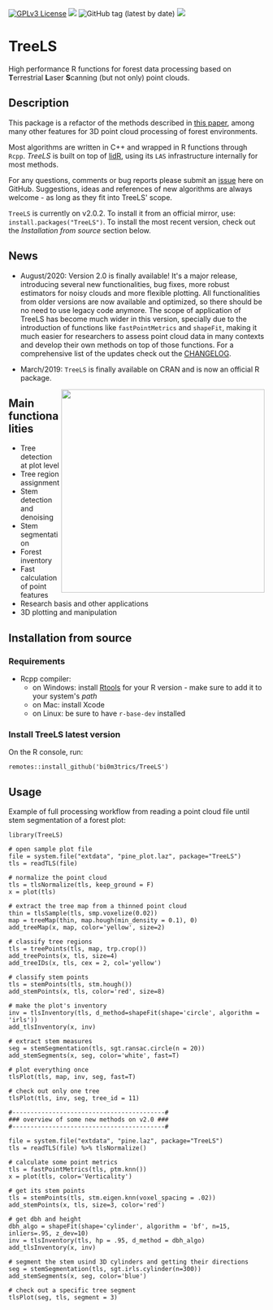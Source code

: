 [![GPLv3 License](https://img.shields.io/badge/License-GPL%20v3-yellow.svg)](https://opensource.org/licenses/)
[![](https://www.r-pkg.org/badges/version/TreeLS)](https://cran.r-project.org/package=TreeLS)
![GitHub tag (latest by date)](https://img.shields.io/github/v/tag/tiagodc/TreeLS)
![](https://cranlogs.r-pkg.org/badges/grand-total/TreeLS)

# TreeLS

High performance R functions for forest data processing based on **T**errestrial **L**aser **S**canning (but not only) point clouds.

## Description

This package is a refactor of the methods described in [this paper](https://doi.org/10.1016/j.compag.2017.10.019), among many other features for 3D point cloud processing of forest environments.

Most algorithms are written in C++ and wrapped in R functions through `Rcpp`. *TreeLS* is built on top of [lidR](https://github.com/Jean-Romain/lidR/), using its `LAS` infrastructure internally for most methods.

For any questions, comments or bug reports please submit an [issue](https://github.com/tiagodc/TreeLS/issues) here on GitHub. Suggestions, ideas and references of new algorithms are always welcome - as long as they fit into TreeLS' scope.

`TreeLS` is currently on v2.0.2. To install it from an official mirror, use: `install.packages("TreeLS")`. To install the most recent version, check out the *Installation from source* section below.

## News

- August/2020: Version 2.0 is finally available! It's a major release, introducing several new functionalities, bug fixes, more robust estimators for noisy clouds and more flexible plotting. All functionalities from older versions are now available and optimized, so there should be no need to use legacy code anymore. The scope of application of TreeLS has become much wider in this version, specially due to the introduction of functions like `fastPointMetrics` and `shapeFit`, making it much easier for researchers to assess point cloud data in many contexts and develop their own methods on top of those functions. For a comprehensive list of the updates check out the [CHANGELOG](https://github.com/tiagodc/TreeLS/blob/master/CHANGELOG.md).

- March/2019: `TreeLS` is finally available on CRAN and is now an official R package.

<img align="right" height="400" src="https://raw.githubusercontent.com/tiagodc/Scripts/master/animations/treedt.gif">

## Main functionalities

- Tree detection at plot level
- Tree region assignment
- Stem detection and denoising
- Stem segmentation
- Forest inventory
- Fast calculation of point features
- Research basis and other applications
- 3D plotting and manipulation

## Installation from source

### Requirements
- Rcpp compiler:
    - on Windows: install [Rtools](https://cran.r-project.org/bin/windows/Rtools/) for your R version - make sure to add it to your system's *path*
    - on Mac: install Xcode
    - on Linux: be sure to have `r-base-dev` installed

### Install TreeLS latest version

On the R console, run:
```
remotes::install_github('bi0m3trics/TreeLS')
```

## Usage

Example of full processing workflow from reading a point cloud file until stem segmentation of a forest plot:
```
library(TreeLS)

# open sample plot file
file = system.file("extdata", "pine_plot.laz", package="TreeLS")
tls = readTLS(file)

# normalize the point cloud
tls = tlsNormalize(tls, keep_ground = F)
x = plot(tls)

# extract the tree map from a thinned point cloud
thin = tlsSample(tls, smp.voxelize(0.02))
map = treeMap(thin, map.hough(min_density = 0.1), 0)
add_treeMap(x, map, color='yellow', size=2)

# classify tree regions
tls = treePoints(tls, map, trp.crop())
add_treePoints(x, tls, size=4)
add_treeIDs(x, tls, cex = 2, col='yellow')

# classify stem points
tls = stemPoints(tls, stm.hough())
add_stemPoints(x, tls, color='red', size=8)

# make the plot's inventory
inv = tlsInventory(tls, d_method=shapeFit(shape='circle', algorithm = 'irls'))
add_tlsInventory(x, inv)

# extract stem measures
seg = stemSegmentation(tls, sgt.ransac.circle(n = 20))
add_stemSegments(x, seg, color='white', fast=T)

# plot everything once
tlsPlot(tls, map, inv, seg, fast=T)

# check out only one tree
tlsPlot(tls, inv, seg, tree_id = 11)

#------------------------------------------#
### overview of some new methods on v2.0 ###
#------------------------------------------#

file = system.file("extdata", "pine.laz", package="TreeLS")
tls = readTLS(file) %>% tlsNormalize()

# calculate some point metrics
tls = fastPointMetrics(tls, ptm.knn())
x = plot(tls, color='Verticality')

# get its stem points
tls = stemPoints(tls, stm.eigen.knn(voxel_spacing = .02))
add_stemPoints(x, tls, size=3, color='red')

# get dbh and height
dbh_algo = shapeFit(shape='cylinder', algorithm = 'bf', n=15, inliers=.95, z_dev=10)
inv = tlsInventory(tls, hp = .95, d_method = dbh_algo)
add_tlsInventory(x, inv)

# segment the stem usind 3D cylinders and getting their directions
seg = stemSegmentation(tls, sgt.irls.cylinder(n=300))
add_stemSegments(x, seg, color='blue')

# check out a specific tree segment
tlsPlot(seg, tls, segment = 3)

```
